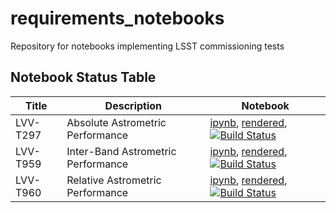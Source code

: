 # requirements_notebooks
Repository for notebooks implementing LSST commissioning tests

## Notebook Status Table
| Title   | Description   | Notebook  |
| --- | --- | --- |
| LVV-T297 | Absolute Astrometric Performance | [ipynb](TestCases/LVV-T297.ipynb), [rendered](https://nbviewer.jupyter.org/github/lsst-com/requirements_notebooks/blob/rendered/TestCases/LVV-T297.nbconvert.ipynb), [![Build Status](https://github.com/lsst-com/requirements_notebooks/blob/rendered/TestCases/log/LVV-T297.svg)](https://github.com/lsst-com/requirements_notebooks/blob/rendered/TestCases/log/LVV-T297.log)|
| LVV-T959 | Inter-Band Astrometric Performance | [ipynb](TestCases/LVV-T959.ipynb), [rendered](https://nbviewer.jupyter.org/github/lsst-com/requirements_notebooks/blob/rendered/TestCases/LVV-T959.nbconvert.ipynb), [![Build Status](https://github.com/lsst-com/requirements_notebooks/blob/rendered/TestCases/log/LVV-T959.svg)](https://github.com/lsst-com/requirements_notebooks/blob/rendered/TestCases/log/LVV-T959.log)|
| LVV-T960 | Relative Astrometric Performance | [ipynb](TestCases/LVV-T960.ipynb), [rendered](https://nbviewer.jupyter.org/github/lsst-com/requirements_notebooks/blob/rendered/TestCases/LVV-T960.nbconvert.ipynb), [![Build Status](https://github.com/lsst-com/requirements_notebooks/blob/rendered/TestCases/log/LVV-T960.svg)](https://github.com/lsst-com/requirements_notebooks/blob/rendered/TestCases/log/LVV-T960.log)|
